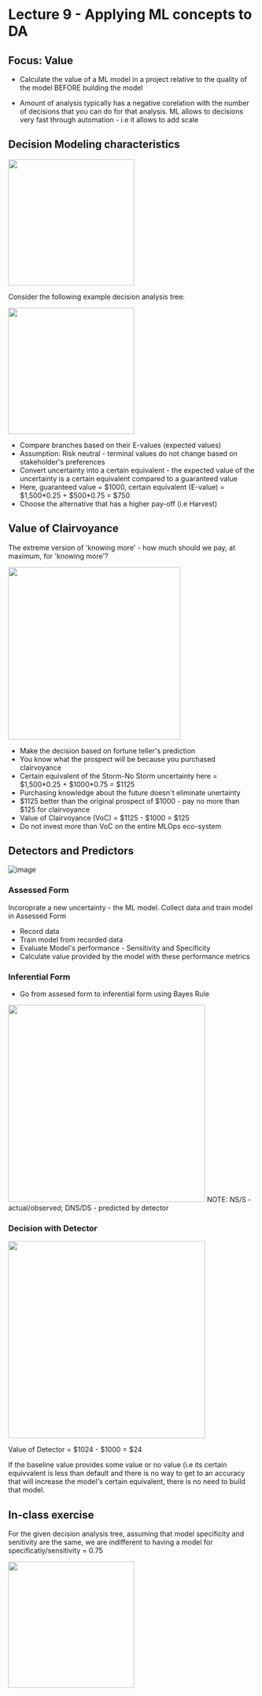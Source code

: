 # Lecture 9 - Applying ML concepts to DA

## Focus: Value
- Calculate the value of a ML model in a project relative to the quality of the model BEFORE building the model

- Amount of analysis typically has a negative corelation with the number of decisions that you can do for that analysis. ML allows to decisions very fast through automation - i.e it allows to add scale

## Decision Modeling characteristics
<img src='https://user-images.githubusercontent.com/14092419/163651925-cef0e404-021c-4e14-84b9-a1e9df977c69.png' width='256'>
 
Consider the following example decision analysis tree:

<img src='https://user-images.githubusercontent.com/14092419/163652094-d7e61c10-21ca-457d-aa0f-67360318163d.png' width='256'>
 
- Compare branches based on their E-values (expected values)
- Assumption: Risk neutral - terminal values do not change based on stakeholder's preferences
- Convert uncertainty into a certain equivalent - the expected value of the uncertainty is a certain equivalent compared to a guaranteed value
- Here, guaranteed value = $1000, certain equivalent (E-value) = $1,500\*0.25 + $500\*0.75 = $750
- Choose the alternative that has a higher pay-off (i.e Harvest)

## Value of Clairvoyance
The extreme version of 'knowing more' - how much should we pay, at maximum, for 'knowing more'?

<img src='https://user-images.githubusercontent.com/14092419/163652571-334fca5e-bf07-4ace-9a8e-0257a44e81d3.png' width='350'>

- Make the decision based on fortune teller's prediction
- You know what the prospect will be because you purchased clairvoyance
- Certain equivalent of the Storm-No Storm uncertainty here = $1,500\*0.25 + $1000\*0.75 = $1125
- Purchasing knowledge about the future doesn't eliminate unertainty
- $1125 better than the original prospect of $1000 - pay no more than $125 for clairvoyance
- Value of Clairvoyance (VoC) = $1125 - $1000 = $125
- Do not invest more than VoC on the entire MLOps eco-system

## Detectors and Predictors
![image](https://user-images.githubusercontent.com/14092419/163653173-2b48e0e6-f675-45ed-86a1-e829443aa837.png)

### Assessed Form
Incoroprate a new uncertainty - the ML model. Collect data and train model in Assessed Form 
- Record data
- Train model from recorded data
- Evaluate Model's performance - Sensitivity and Specificity
- Calculate value provided by the model with these performance metrics

### Inferential Form
- Go from assesed form to inferential form using Bayes Rule
<img src='https://user-images.githubusercontent.com/14092419/163653381-4ee59518-eddf-4123-b888-3a9d87f9f241.png' width='400'>
NOTE: NS/S - actual/observed; DNS/DS - predicted by detector

### Decision with Detector

<img src='https://user-images.githubusercontent.com/14092419/163653856-86875751-b0f5-4fc7-8291-aeadef74b3bb.png' width='400'>

Value of Detector = $1024 - $1000 = $24

If the baseline value provides some value or no value (i.e its certain equivvalent is less than default and there is no way to get to an accuracy that will increase the model's certain equivalent, there is no need to build that model.

## In-class exercise
For the given decision analysis tree, assuming that model specificity and senitivity are the same, we are indifferent to having a model for specificatiy/sensitivity = 0.75

<img src='https://user-images.githubusercontent.com/14092419/163654580-be937306-dedb-4b04-bf1e-1f8c47a14213.png' width='256'>








